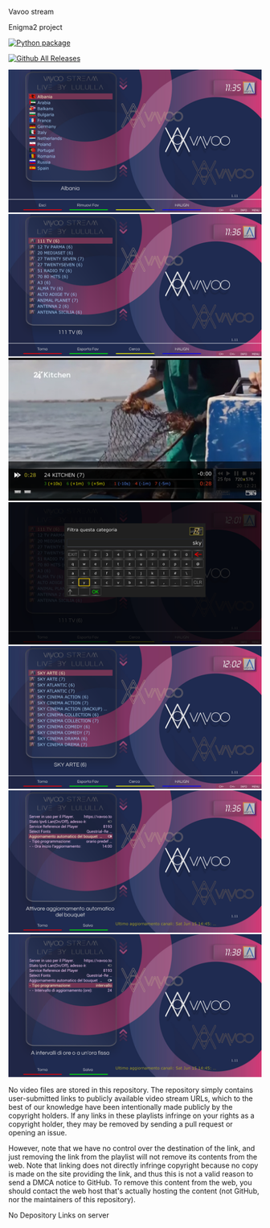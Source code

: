 Vavoo stream

Enigma2 project


[![Python package](https://github.com/Belfagor2005/vavoo/actions/workflows/pylint.yml/badge.svg)](https://github.com/Belfagor2005/vavoo/actions/workflows/pylint.yml)


[![Github All Releases](https://img.shields.io/github/downloads/Belfagor2005/vavoo/total.svg)]()

<img src="https://raw.githubusercontent.com/Belfagor2005/vavoo/main/screen/screen1.png">

<img src="https://raw.githubusercontent.com/Belfagor2005/vavoo/main/screen/screen2.png">

<img src="https://raw.githubusercontent.com/Belfagor2005/vavoo/main/screen/screen3.png">

<img src="https://raw.githubusercontent.com/Belfagor2005/vavoo/main/screen/screen4.png">

<img src="https://raw.githubusercontent.com/Belfagor2005/vavoo/main/screen/screen5.png">

<img src="https://raw.githubusercontent.com/Belfagor2005/vavoo/main/screen/screen7.png">

<img src="https://raw.githubusercontent.com/Belfagor2005/vavoo/main/screen/screen8.png">

No video files are stored in this repository. The repository simply contains user-submitted links to publicly available video stream URLs, which to the best of our knowledge have been intentionally made publicly by the copyright holders. If any links in these playlists infringe on your rights as a copyright holder, they may be removed by sending a pull request or opening an issue.

However, note that we have no control over the destination of the link, and just removing the link from the playlist will not remove its contents from the web. Note that linking does not directly infringe copyright because no copy is made on the site providing the link, and thus this is not a valid reason to send a DMCA notice to GitHub. To remove this content from the web, you should contact the web host that's actually hosting the content (not GitHub, nor the maintainers of this repository).

No Depository Links on server

